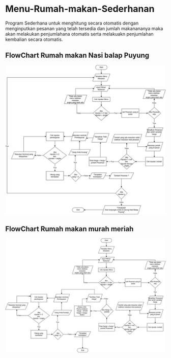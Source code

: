 # Menu-Rumah-makan-Sederhanan

Program Sederhana untuk menghitung secara otomatis dengan menginputkan pesanan yang telah tersedia dan jumlah makanananya maka akan melakukan penjumlahana otomatis serta melakuakn penjumlahan kembalian secara otomatis.

## FlowChart Rumah makan Nasi balap Puyung
![](Rumah%20Makan%20Nasi%20Balap%20Puyung.jpg)  
## FlowChart Rumah makan murah meriah
![](Rumah%20Makan%20Murah%20Meriah.jpg)
